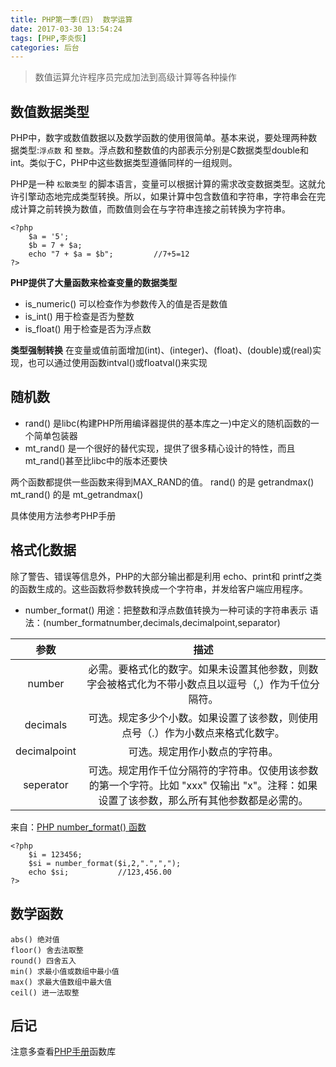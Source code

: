 ```yaml
---
title: PHP第一季(四)  数学运算
date: 2017-03-30 13:54:24
tags: [PHP,李炎恢]
categories: 后台
---
```

>数值运算允许程序员完成加法到高级计算等各种操作

## 数值数据类型

PHP中，数字或数值数据以及数学函数的使用很简单。基本来说，要处理两种数据类型:`浮点数` 和 `整数`。浮点数和整数值的内部表示分别是C数据类型double和int。类似于C，PHP中这些数据类型遵循同样的一组规则。

PHP是一种 `松散类型` 的脚本语言，变量可以根据计算的需求改变数据类型。这就允许引擎动态地完成类型转换。所以，如果计算中包含数值和字符串，字符串会在完成计算之前转换为数值，而数值则会在与字符串连接之前转换为字符串。
```
<?php 
	$a = '5';
	$b = 7 + $a;
	echo "7 + $a = $b";			//7+5=12
?>
```
**PHP提供了大量函数来检查变量的数据类型**
+ is_numeric()
可以检查作为参数传入的值是否是数值
+ is_int()
用于检查是否为整数
+ is_float()
用于检查是否为浮点数

**类型强制转换**
在变量或值前面增加(int)、(integer)、(float)、(double)或(real)实现，也可以通过使用函数intval()或floatval()来实现

## 随机数
+ rand()
是libc(构建PHP所用编译器提供的基本库之一)中定义的随机函数的一个简单包装器
+ mt_rand()
是一个很好的替代实现，提供了很多精心设计的特性，而且mt_rand()甚至比libc中的版本还要快

两个函数都提供一些函数来得到MAX_RAND的值。
rand() 的是 getrandmax()
mt_rand() 的是 mt_getrandmax()

具体使用方法参考PHP手册

## 格式化数据
除了警告、错误等信息外，PHP的大部分输出都是利用 echo、print和 printf之类的函数生成的。这些函数将参数转换成一个字符串，并发给客户端应用程序。
+ number_format()
用途：把整数和浮点数值转换为一种可读的字符串表示
语法：(number_formatnumber,decimals,decimalpoint,separator)

|   参数   |    描述   |
|:-------:| :--------:|
|number   | 必需。要格式化的数字。如果未设置其他参数，则数字会被格式化为不带小数点且以逗号（,）作为千位分隔符。|
|decimals |可选。规定多少个小数。如果设置了该参数，则使用点号（.）作为小数点来格式化数字。|
|decimalpoint|可选。规定用作小数点的字符串。|
|seperator|可选。规定用作千位分隔符的字符串。仅使用该参数的第一个字符。比如 "xxx" 仅输出 "x"。注释：如果设置了该参数，那么所有其他参数都是必需的。|

来自：[PHP number_format() 函数](http://www.w3school.com.cn/php/func_string_number_format.asp)

```
<?php 
	$i = 123456;
	$si = number_format($i,2,".",",");
	echo $si;			//123,456.00
?>
```

## 数学函数
```
abs() 绝对值
floor() 舍去法取整 
round() 四舍五入
min() 求最小值或数组中最小值
max() 求最大值数组中最大值
ceil() 进一法取整
```

## 后记
注意多查看[PHP手册](http://php.net/manual/zh)函数库

